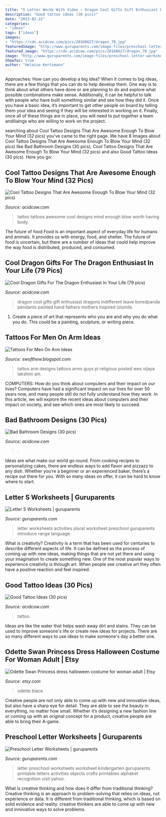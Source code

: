 ```yaml
---
title: "5 Letter Words With Video ~ Dragon Cool Gifts Gift Enthusiast Dragons Indifferent Leave Boredpanda Pendants Painted Hand Fathers Mothers Inspired Izismile"
description: "Good tattoo ideas (30 pics)"
date: "2023-02-22"
categories:
- "ideas"
tags: ["ideas"]
images:
- "https://cdn.acidcow.com/pics/20160627/dragon_70.jpg"
featuredImage: "http://www.guruparents.com/image-files/preschool-letter-worksheet-s-plural.png"
featured_image: "https://cdn.acidcow.com/pics/20160627/dragon_70.jpg"
image: "http://www.guruparents.com/image-files/preschool-letter-worksheet-s-plural.png"
ShowToc: true
author: "Heloise Kertzmann"
---
```



Approaches: How can you develop a big idea?
When it comes to big ideas, there are a few things that you can do to help develop them. One way is to think about what others have done or are planning to do and explore what possible combinations make sense. Additionally, it can be helpful to talk with people who have built something similar and see how they did it. Once you have a basic idea, it’s important to get other people on board by telling them your idea and seeing if they will be interested in working on it. Finally, once all of these things are in place, you will need to put together a team andilialngs who are willing to work on the project.

	

		
searching about Cool Tattoo Designs That Are Awesome Enough To Blow Your Mind (32 pics) you've came to the right page. We have 8 Images about Cool Tattoo Designs That Are Awesome Enough To Blow Your Mind (32 pics) like Bad Bathroom Designs (30 pics), Cool Tattoo Designs That Are Awesome Enough To Blow Your Mind (32 pics) and also Good Tattoo Ideas (30 pics). Here you go:
		
    
## Cool Tattoo Designs That Are Awesome Enough To Blow Your Mind (32 Pics)

<img loading=lazy src="https://cdn.acidcow.com/pics/20160504/awesome_tattoo_30.jpg" onerror="this.onerror=null;this.src='https://tse1.mm.bing.net/th?id=OIP.EOQApmmVCK7beoGthc9V1wHaHa&amp;pid=15.1';" alt="Cool Tattoo Designs That Are Awesome Enough To Blow Your Mind (32 pics)">

_Source: acidcow.com_

>tattoo tattoos awesome cool designs mind enough blow worth having body. 

	

The future of food
Food is an important aspect of everyday life for humans and animals. It provides us with energy, food, and shelter. The future of food is uncertain, but there are a number of ideas that could help improve the way food is distributed, produced, and consumed.

    
## Cool Dragon Gifts For The Dragon Enthusiast In Your Life (79 Pics)

<img loading=lazy src="https://cdn.acidcow.com/pics/20160627/dragon_70.jpg" onerror="this.onerror=null;this.src='https://tse4.mm.bing.net/th?id=OIP.vofO1dTcLWCDtRtkcJxHdwHaPb&amp;pid=15.1';" alt="Cool Dragon Gifts For The Dragon Enthusiast In Your Life (79 pics)">

_Source: acidcow.com_

>dragon cool gifts gift enthusiast dragons indifferent leave boredpanda pendants painted hand fathers mothers inspired izismile. 

	

1. Create a piece of art that represents who you are and why you do what you do. This could be a painting, sculpture, or writing piece. 

    
## Tattoos For Men On Arm Ideas

<img loading=lazy src="http://3.bp.blogspot.com/-XoSIkDs5F_M/UQFkzu9zUuI/AAAAAAAAGtw/xJUqmyGZyig/s1600/tattoo-designs-for-men-arms-pi.jpg" onerror="this.onerror=null;this.src='https://tse3.mm.bing.net/th?id=OIP.bfDxYPzJnfdhpV22esjrSgHaE7&amp;pid=15.1';" alt="Tattoos For Men On Arm Ideas">

_Source: swofthew.blogspot.com_

>tattoo arm designs tattoos arms guys pi religious posted wes vijaya lakshmi am. 

	

COMPUTERS: How do you think about computers and their impact on our lives?
Computers have had a significant impact on our lives for over 50 years now, and many people still do not fully understand how they work. In this article, we will explore the recent ideas about computers and their impact on society, and see which ones are most likely to succeed.

    
## Bad Bathroom Designs (30 Pics)

<img loading=lazy src="https://cdn.acidcow.com/pics/20190822/1566495769_yp6bfubxbq.jpg" onerror="this.onerror=null;this.src='https://tse2.mm.bing.net/th?id=OIP.LhqaT9HkZzXSTny9Dv_d0QHaJP&amp;pid=15.1';" alt="Bad Bathroom Designs (30 pics)">

_Source: acidcow.com_

>. 

	

Ideas are what make our world go round. From cooking recipes to personalizing cakes, there are endless ways to add flavor and pizzazz to any dish. Whether you’re a beginner or an experienced baker, there’s a recipe out there for you. With so many ideas on offer, it can be hard to know where to start.

    
## Letter S Worksheets | Guruparents

<img loading=lazy src="http://www.guruparents.com/image-files/preschool-letter-worksheet-s-plural.png" onerror="this.onerror=null;this.src='https://tse3.mm.bing.net/th?id=OIP.vpqJDXvmpXbt4ilhcxnP0QHaKe&amp;pid=15.1';" alt="Letter S Worksheets | guruparents">

_Source: guruparents.com_

>letter worksheets activities plural worksheet preschool guruparents introduce range language. 

	

What is creativity?
Creativity is a term that has been used for centuries to describe different aspects of life. It can be defined as the process of coming up with new ideas, making things that are not yet there and using your imagination to create something new. One of the most popular ways to experience creativity is through art. When people see creative art they often have a positive reaction and feel inspired.

    
## Good Tattoo Ideas (30 Pics)

<img loading=lazy src="https://cdn.acidcow.com/pics/20190403/tattoo_idea_27.jpg" onerror="this.onerror=null;this.src='https://tse3.mm.bing.net/th?id=OIP.z3b5p5jS5DaTFMv2_recQgHaHX&amp;pid=15.1';" alt="Good Tattoo Ideas (30 pics)">

_Source: acidcow.com_

>tattoo. 

	

Ideas are like the water that helps wash away dirt and stains. They can be used to improve someone's life or create new ideas for projects. There are so many different ways to use ideas to make someone's day a better one.

    
## Odette Swan Princess Dress Halloween Costume For Woman Adult | Etsy

<img loading=lazy src="https://i.etsystatic.com/21735197/r/il/56de77/3010671754/il_1140xN.3010671754_cz60.jpg" onerror="this.onerror=null;this.src='https://tse1.mm.bing.net/th?id=OIP.9wtDpcISdkWv7PyxHSsTBQHaNK&amp;pid=15.1';" alt="Odette Swan Princess dress halloween costume for woman adult | Etsy">

_Source: etsy.com_

>odette blace. 

	

Creative people are not only able to come up with new and innovative ideas, but also have a sharp eye for detail. They are able to see the beauty in everything, no matter how small. Whether it’s designing a new fashion line or coming up with an original concept for a product, creative people are able to bring their A-game.

    
## Preschool Letter Worksheets | Guruparents

<img loading=lazy src="http://www.guruparents.com/image-files/preschool-letter-worksheet-v.png" onerror="this.onerror=null;this.src='https://tse4.mm.bing.net/th?id=OIP.7vtKqYTzxt_JuTKv5orF3gAAAA&amp;pid=15.1';" alt="Preschool Letter Worksheets | guruparents">

_Source: guruparents.com_

>letter preschool worksheets worksheet kindergarten guruparents printable letters activities objects crafts printables alphabet recognition visit yahoo. 

	

What is creative thinking and how does it differ from traditional thinking?
Creative thinking is an approach to problem-solving that relies on ideas, not experience or data. It is different from traditional thinking, which is based on solid evidence and reality. creative thinkers are able to come up with new and innovative ways to solve problems.


